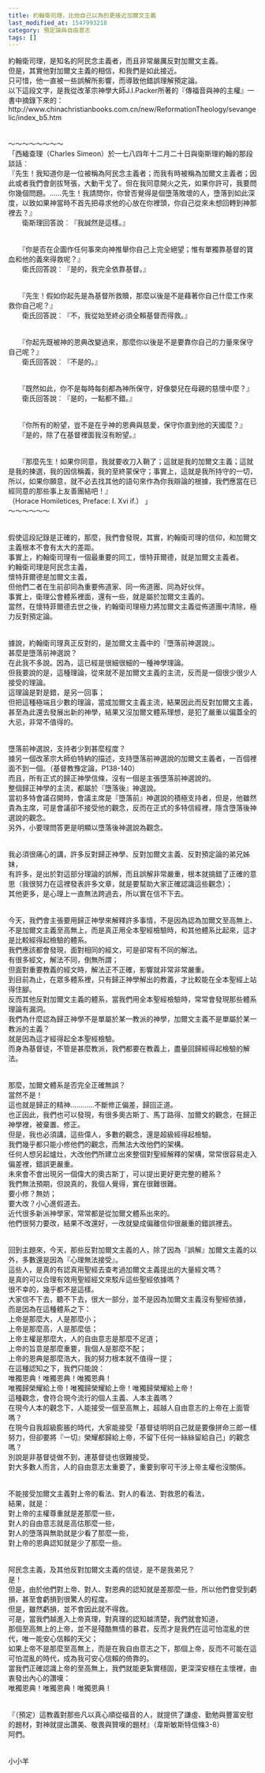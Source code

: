 ```yaml
---
title: 約翰衛司理，比他自己以為的更接近加爾文主義
last_modified_at: 1547993218
category: 預定論與自由意志
tags: []
---
```


<p>約翰衛司理，是知名的阿民念主義者，而且非常嚴厲反對加爾文主義。<br/>但是，其實他對加爾文主義的相信，和我們是如此接近。<br/>只可惜，他一直被一些誤解所影響，而導致他錯誤理解預定論。<br/><!--more-->以下這段文字，是我從改革宗神學大師J.I.Packer所著的『傳福音與神的主權』一書中摘錄下來的：<br/>http://www.chinachristianbooks.com.cn/new/ReformationTheology/sevangelic/index_b5.htm<br/><br/><br/>～～～～～～～～<br/>「西緬查理（Charles Simeon）於一七八四年十二月二十日與衛斯理約翰的那段談話︰<br/>『先生！我知道你是一位被稱為阿民念主義者；而我有時被稱為加爾文主義者；因此或者我們會劍拔弩張，大動干戈了。但在我同意開火之先，如果你許可，我要問你幾個問題。……先生！我請問你，你曾否覺得是個墮落敗壞的人，墮落到如此深度，以致如果神當時不首先把尋求他的心放在你裡頭，你自己從來未想回轉到神那裡去？』 <br/>　　衛斯理回答說︰『我誠然是這樣。』 <br/><br/><br/>　　『你是否在企圖作任何事來向神推舉你自己上完全絕望；惟有單獨靠基督的寶血和他的義來得救呢？』 <br/>　　衛氏回答說︰『是的，我完全依靠基督。』 <br/><br/><br/>　　『先生！假如你起先是為基督所救贖，那麼以後是不是藉著你自己什麼工作來救你自己呢？』 <br/>　　衛氏回答說︰『不，我從始至終必須全賴基督而得救。』 <br/><br/><br/>　　『你起先既被神的恩典改變過來，那麼你以後是不是要靠你自己的力量來保守自己呢？』 <br/>　　衛氏回答說︰『不是的。』 <br/><br/><br/>　　『既然如此，你不是每時每刻都為神所保守，好像嬰兒在母親的慈懷中麼？』 <br/>　　衛氏回答說︰『是的，一點都不錯。』<br/> <br/><br/>　　『你所有的盼望，豈不是在乎神的恩典與慈愛，保守你直到他的天國麼？』 <br/>　　『是的，除了在基督裡面我沒有盼望。』 <br/><br/><br/>　　『那麼先生！如果你同意，我就要收刀入鞘了；這就是我的加爾文主義；這就是我的揀選，我的因信稱義，我的至終蒙保守；事實上，這就是我所持守的一切，所以，如果你願意，就不必去找其他的語句來作為你我辯論的根據，我們應當在已經同意的那些事上友善團結吧！』<br/>（Horace Homiletices, Preface: I. Xvi if.） 」<br/>～～～～～～<br/><br/><br/>假使這段記錄是正確的，那麼，我們會發現，其實，約翰衛司理的信仰，和加爾文主義根本不會有太大的差距。<br/>事實上，約翰衛司理有一個最重要的同工，懷特菲爾德，就是加爾文主義者。<br/>約翰衛司理是阿民念主義，<br/>懷特菲爾德是加爾文主義，<br/>但他們二者在生前卻同為重要佈道家、同一佈道團、同為好伙伴。<br/>事實上，衛理公會體系裡面，還有一些，就是屬於加爾文主義的。<br/>當然，在懷特菲爾德去世之後，約翰衛司理極力將加爾文主義從佈道團中清除，極力反對預定論。<br/><br/><br/>據說，約翰衛司理真正反對的，是加爾文主義中的『墮落前神選說』。<br/>甚麼是墮落前神選說？<br/>在此我不多說。因為，這已經是很細很細的一種神學理論。<br/>但我要說的是，這種理論，從來就不是加爾文主義的主流，反而是一個很少很少人接受的理論。<br/>這理論是對是錯，是另一回事；<br/>但把這種極端且少數的理論，當成加爾文主義主流，結果因此而反對加爾文主義，<br/>甚至為此還去發展出新的神學，結果又沒加爾文體系理想，是犯了嚴重以偏蓋全的大忌，非常不值得的。<br/><br/><br/>墮落前神選說，支持者少到甚麼程度？<br/>據另一個改革宗大師伯特納的描述，支持墮落前神選說的加爾文主義者，一百個裡面不到一個。（基督教豫定論，P138-140）<br/>而且，所有正式的歸正神學信條，沒有一個是主張墮落前神選說的。<br/>整個歸正神學的主流，都屬於『墮落後』神選說。<br/>當初多特會議召開時，會議主席是『墮落前』神選說的積極支持者，但是，他雖然貴為主席，可是會議卻不接受他的觀念，反而在正式的多特信經裡，隱含墮落後神選說的觀念。<br/>另外，小要理問答更是明顯以墮落後神選說為觀念。<br/><br/><br/>我必須很痛心的講，許多反對歸正神學、反對加爾文主義、反對預定論的弟兄姊妹，<br/>有許多，是出於對這部分理論的誤解，而且誤解非常嚴重，根本就搞錯了正確的意思（我很努力在這裡發表許多文章，就是要幫助大家正確認識這些觀念）；<br/>其他更多，是心理上一直無法跨過去，所以實在信不下去。<br/><br/><br/>今天，我們會主張要用歸正神學來解釋許多事情，不是因為認為加爾文至高無上、不是加爾文主義至高無上，而是真正用全本聖經檢驗時，和其他體系比起來，這才是比較經得起檢驗的體系。<br/>我們應該都會發現，面對相同的經文，可是卻常有不同的解法。<br/>有很多經文，解法不同，倒無所謂；<br/>但面對重要教義的經文時，解法正不正確，影響就非常非常嚴重。<br/>到目前為止，在眾多體系裡，只有歸正神學解出的教義，才比較能在全本聖經上站得住腳。<br/>反而其他反對加爾文主義的體系，當我們用全本聖經檢驗時，常常會發現那些體系理論有漏洞。<br/>我們為什麼認為歸正神學不是單屬於某一教派的神學，加爾文主義不是單屬於某一教派的主義？<br/>就是因為這才經得起全本聖經檢驗。<br/>而身為基督徒，不管是甚麼教派，我們都要在教義上，盡量回歸經得起檢驗的解法。<br/><br/><br/>那麼，加爾文體系是否完全正確無誤？<br/>當然不是！<br/>這也就是歸正的精神…………不斷修正偏差，歸回正道。<br/>也正因此，我們也可以發現，有很多奧古斯丁、馬丁路得、加爾文的觀念，在歸正神學裡，被棄置、修正。<br/>但是，我也必須講，這些偉人，多數的觀念，還是超級經得起檢驗。<br/>我們幾乎都只能小修他們的觀念，而無法大改他們的架構。<br/>任何人想另起爐灶，大改他們所建立出來整個對聖經解釋的架構，常常很容易走入偏差裡，錯誤更嚴重。<br/>未來會不會出現另一個偉大的奧古斯丁，可以提出更好更完整的體系？<br/>我們無法預期，但說真的，我個人覺得，實在很難很難。<br/>要小修？無妨；<br/>要大改？小心進假道去。<br/>近代很多新派神學家，常常都是從加爾文體系出來的。<br/>他們很努力要改，結果不改還好，一改就變成偏離信仰很嚴重的錯誤裡去。<br/><br/><br/>回到主題來，今天，那些反對加爾文主義的人，除了因為『誤解』加爾文主義的以外，多數還是因為『心理無法接受』。<br/>這些人，是真的有認真用聖經去查考過加爾文主義提出的大量經文嗎？<br/>是真的可以合理有效用聖經經文來駁斥這些聖經依據嗎？<br/>很不幸的，幾乎都不是這樣。<br/>大家信不下去，聽不下去，很大一部分，並不是因為加爾文主義沒有聖經依據，<br/>而是因為在這種體系之下：<br/>上帝是那麼大，人是那麼小；<br/>上帝是那麼高，人是那麼低；<br/>上帝主權是那麼大，人的自由意志是那麼不足道；<br/>上帝的旨意是那麼重要，我個人是那麼不配；<br/>上帝的恩典是那麼浩大，我的努力根本就不值得一提；<br/>在這種認知之下，我們只能說：<br/>唯獨恩典！唯獨恩典！唯獨恩典！<br/>唯獨歸榮耀給上帝！唯獨歸榮耀給上帝！唯獨歸榮耀給上帝！<br/>這種觀念，會符合現今流行的個人主義、人本主義嗎？<br/>在現今人本的觀念下，人能接受一個至高無上，超越人自由意志的上帝在上面管嗎？<br/>在現今自我超級膨脹的時代，大家能接受「基督徒明明自己就是要像拼命三郎一樣努力，但卻要將『一切』榮耀都歸給上帝，不留下任何一絲絲留給自己」的觀念嗎？<br/>別說是非基督徒做不到，連基督徒也很難接受。<br/>對大多數人而言，人的自由意志太重要了，重要到寧可干涉上帝主權也沒關係。<br/><br/><br/>不能接受加爾文主義對上帝的看法、對人的看法、對救恩的看法，<br/>結果，就是：<br/>對上帝的主權尊重就是差那麼一些，<br/>對人的自由意志就是高估那麼一些，<br/>對人的墮落與無助就是少看了那麼一些，<br/>對上帝的恩典認知就是少了那麼一些。<br/><br/><br/>阿民念主義，及其他反對加爾文主義的信徒，是不是我弟兄？<br/>是！<br/>但是，由於他們對上帝、對人、對恩典的認知就是差那麼一些，所以他們會受到虧損，甚至會虧損到很驚人的程度。<br/>但是，雖然虧損，並不會因此就不得救。<br/>可是，當我們越進入上帝真理，對真理的認知越清楚，我們就會知道，<br/>那個至高無上的上帝，並不是殘酷無情的暴君，反而才是我們在這可怕混亂的世代，唯一能安心信賴的天父；<br/>如果上帝不是那麼至高無上，而是在我自由意志之下，那個上帝，反而不可能在這可怕混亂的時代，成為我可安心信賴的倚靠的。<br/>當我們正確認識上帝的至高無上，我們就能更紮實穩固，更深深安穩在主懷裡，由衷發出內心的讚嘆：<br/>唯獨恩典！唯獨恩典！唯獨恩典！ <br/><br/><br/>『（預定）這教義對那些凡以真心順從福音的人，就提供了謙虛、勤勉與豐富安慰的題材，對神就提出讚美、敬畏與贊嘆的題材』（韋斯敏斯特信條3-8）<br/>阿們。<br/><br/><br/>小小羊<br/><br/></p><p> </p>
